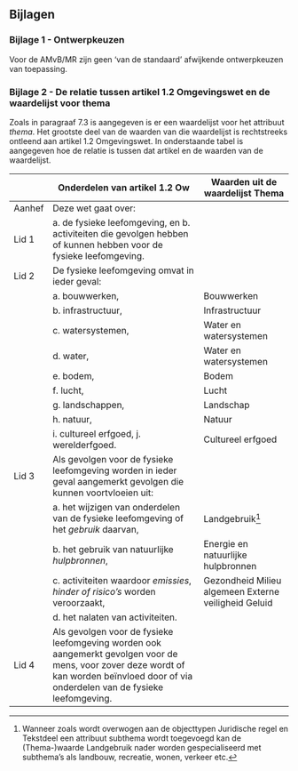 ## Bijlagen

### Bijlage 1 - Ontwerpkeuzen

Voor de AMvB/MR zijn geen ‘van de standaard’ afwijkende ontwerpkeuzen van
toepassing.

### Bijlage 2 - De relatie tussen artikel 1.2 Omgevingswet en de waardelijst voor thema

Zoals in paragraaf 7.3 is aangegeven is er een waardelijst voor het attribuut
*thema*. Het grootste deel van de waarden van die waardelijst is rechtstreeks
ontleend aan artikel 1.2 Omgevingswet. In onderstaande tabel is aangegeven hoe
de relatie is tussen dat artikel en de waarden van de waardelijst.

|        | **Onderdelen van artikel 1.2 Ow**                                                                                                                                                        | **Waarden uit de waardelijst Thema**                 |
|--------|------------------------------------------------------------------------------------------------------------------------------------------------------------------------------------------|------------------------------------------------------|
| Aanhef | Deze wet gaat over:                                                                                                                                                                      |                                                      |
| Lid 1  | a. de fysieke leefomgeving, en b. activiteiten die gevolgen hebben of kunnen hebben voor de fysieke leefomgeving.                                                                        |                                                      |
| Lid 2  | De fysieke leefomgeving omvat in ieder geval:                                                                                                                                            |                                                      |
|        | a. bouwwerken,                                                                                                                                                                           | Bouwwerken                                           |
|        | b. infrastructuur,                                                                                                                                                                       | Infrastructuur                                       |
|        | c. watersystemen,                                                                                                                                                                        | Water en watersystemen                               |
|        | d. water,                                                                                                                                                                                | Water en watersystemen                               |
|        | e. bodem,                                                                                                                                                                                | Bodem                                                |
|        | f. lucht,                                                                                                                                                                                | Lucht                                                |
|        | g. landschappen,                                                                                                                                                                         | Landschap                                            |
|        | h. natuur,                                                                                                                                                                               | Natuur                                               |
|        | i. cultureel erfgoed, j. werelderfgoed.                                                                                                                                                  | Cultureel erfgoed                                    |
| Lid 3  | Als gevolgen voor de fysieke leefomgeving worden in ieder geval aangemerkt gevolgen die kunnen voortvloeien uit:                                                                         |                                                      |
|        | a. het wijzigen van onderdelen van de fysieke leefomgeving of het *gebruik* daarvan,                                                                                                     | Landgebruik[^1]                                      |
|        | b. het gebruik van natuurlijke *hulpbronnen*,                                                                                                                                            | Energie en natuurlijke hulpbronnen                   |
|        | c. activiteiten waardoor *emissies*, *hinder of risico’s* worden veroorzaakt,                                                                                                            | Gezondheid Milieu algemeen Externe veiligheid Geluid |
|        | d. het nalaten van activiteiten.                                                                                                                                                         |                                                      |
| Lid 4  | Als gevolgen voor de fysieke leefomgeving worden ook aangemerkt gevolgen voor de mens, voor zover deze wordt of kan worden beïnvloed door of via onderdelen van de fysieke leefomgeving. |                                                      |

[^1]: Wanneer zoals wordt overwogen aan de objecttypen Juridische regel en
Tekstdeel een attribuut subthema wordt toegevoegd kan de (Thema-)waarde
Landgebruik nader worden gespecialiseerd met subthema’s als landbouw, recreatie,
wonen, verkeer etc.
